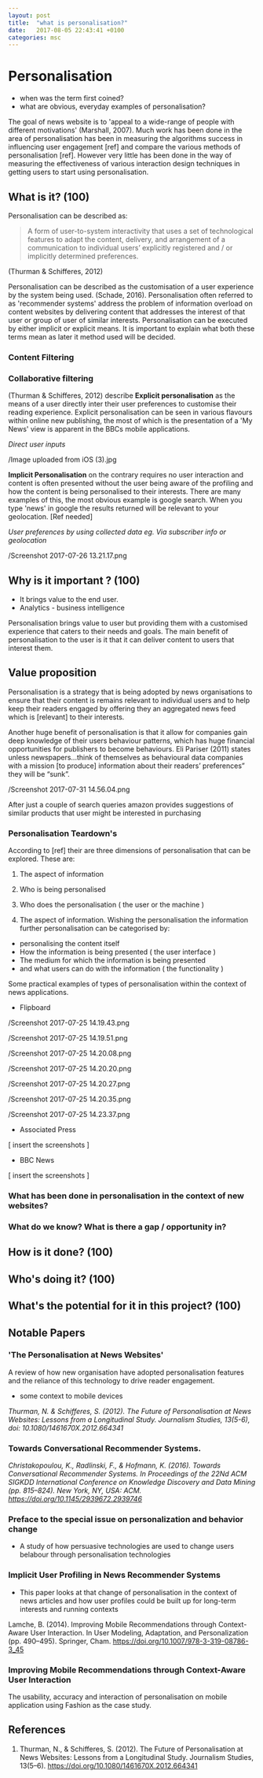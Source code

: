 ```yaml
---
layout: post
title:  "what is personalisation?"
date:   2017-08-05 22:43:41 +0100
categories: msc
---
```

# Personalisation

- when was the term first coined?
- what are obvious, everyday examples of personalisation?



The goal of news website is to 'appeal to a wide-range of people with different motivations' (Marshall, 2007). Much work has been done in the area of personalisation has been in measuring the algorithms success in influencing user engagement [ref] and compare the various methods of personalisation [ref]. However very little has been done in the way of measuring the effectiveness of various interaction design techniques in getting users to start using personalisation.  

## What is it? (100)
Personalisation can be described as:
> A form of user-to-system interactivity that uses a set of technological features to adapt the content, delivery, and arrangement of a communication to individual users’ explicitly registered and / or implicitly determined preferences.

(Thurman & Schifferes, 2012)

Personalisation can be described as the customisation of a user experience by the system being used. (Schade, 2016). Personalisation often referred to as 'recommender systems' address the problem of information overload on content websites by delivering content that addresses the interest of that user or group of user of similar interests.  Personalisation can be executed by either implicit or explicit means. It is important to explain what both these terms mean as later it method used will be decided.

### Content Filtering

### Collaborative filtering


(Thurman & Schifferes, 2012) describe **Explicit personalisation** as the means of a user directly inter their user preferences to customise their reading experience. Explicit personalisation can be seen in various flavours within online new publishing, the most of which is the presentation of a 'My News' view is apparent in the BBCs mobile applications.  

*Direct user inputs*

/Image uploaded from iOS (3).jpg

**Implicit Personalisation** on the contrary requires no user interaction and content is often presented without the user being aware of the profiling and how the content is being personalised to their interests. There are many examples of this, the most obvious example is google search. When you type 'news' in google the results returned will be relevant to your geolocation.  [Ref needed]

*User preferences by using collected data eg. Via subscriber info or geolocation*


/Screenshot 2017-07-26 13.21.17.png


## Why is it important ? (100)


- It brings value to the end user.
- Analytics - business intelligence

Personalisation brings value to user but providing them with a customised experience that caters to their needs and goals. The main benefit of personalisation to the user is it that it can deliver content to users that interest them.

## Value proposition

Personalisation is a strategy that is being adopted by news organisations to ensure that their content is remains relevant to individual users and to help keep their readers engaged by offering they an aggregated news feed which is [relevant] to their interests.

Another huge benefit of personalisation is that it allow for companies gain deep knowledge of their users behaviour patterns, which has huge financial opportunities for publishers to become behaviours. Eli Pariser (2011) states unless newspapers...think of themselves as behavioural data companies with a mission [to produce] information about their readers’ preferences” they will be “sunk”.

/Screenshot 2017-07-31 14.56.04.png

After just a couple of search queries amazon provides suggestions of similar products that user might be interested in purchasing

### Personalisation Teardown's

According to [ref] their are three dimensions of personalisation that can be explored. These are:

1. The aspect of information
2. Who is being personalised
3. Who does the personalisation ( the user or the machine )

1. The aspect of information.
Wishing the personalisation the information further personalisation can be categorised by:
* personalising the content itself
* How the information is being presented ( the user interface )
* The medium for which the information is being presented
*  and what users can do with the information ( the functionality )

Some practical examples of types of personalisation within the context of news applications.

* Flipboard

/Screenshot 2017-07-25 14.19.43.png

/Screenshot 2017-07-25 14.19.51.png

/Screenshot 2017-07-25 14.20.08.png

/Screenshot 2017-07-25 14.20.20.png

/Screenshot 2017-07-25 14.20.27.png

/Screenshot 2017-07-25 14.20.35.png

/Screenshot 2017-07-25 14.23.37.png

* Associated Press

[ insert the screenshots ]
* BBC News

[ insert the screenshots ]




### What has been done in personalisation in the context of new websites?
### What do we know? What is there a gap / opportunity in?
## How is it done? (100)
## Who's doing it? (100)
## What's the potential for it in this project? (100)


## Notable Papers


### 'The Personalisation at News Websites'
A review of how new organisation have adopted personalisation features and the reliance of this technology to drive reader engagement.

- some context to mobile devices

*Thurman, N. & Schifferes, S. (2012). The Future of Personalisation at News Websites: Lessons from a Longitudinal Study. Journalism Studies, 13(5-6), doi: 10.1080/1461670X.2012.664341*


### Towards Conversational Recommender Systems.

*Christakopoulou, K., Radlinski, F., & Hofmann, K. (2016). Towards Conversational Recommender Systems. In Proceedings of the 22Nd ACM SIGKDD International Conference on Knowledge Discovery and Data Mining (pp. 815–824). New York, NY, USA: ACM. https://doi.org/10.1145/2939672.2939746*


### Preface to the special issue on personalization and behavior change
- A study of how persuasive technologies are used to change users belabour through personalisation technologies

### Implicit User Profiling in News Recommender Systems

- This paper looks at that change of personalisation in the context of news articles and how user profiles could be built up for long-term interests and running contexts

Lamche, B. (2014). Improving Mobile Recommendations through Context-Aware User Interaction. In User Modeling, Adaptation, and Personalization (pp. 490–495). Springer, Cham. https://doi.org/10.1007/978-3-319-08786-3_45


###  Improving Mobile Recommendations through Context-Aware User Interaction

The usability, accuracy and interaction of personalisation on mobile application using Fashion as the case study.



## References

1. Thurman, N., & Schifferes, S. (2012). The Future of Personalisation at News Websites: Lessons from a Longitudinal Study. Journalism Studies, 13(5–6). https://doi.org/10.1080/1461670X.2012.664341
